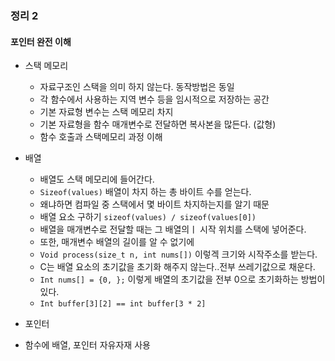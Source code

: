 ### 정리 2

#### 포인터 완전 이해
- 스택 메모리
  - 자료구조인 스택을 의미 하지 않는다. 동작방법은 동일
  - 각 함수에서 사용하는 지역 변수 등을 임시적으로 저장하는 공간
  - 기본 자료형 변수는 스택 메모리 차지
  - 기본 자료형을 함수 매개변수로 전달하면 복사본을 많든다. (값형)
  - 함수 호출과 스택메모리 과정 이해

- 배열
  - 배열도 스택 메모리에 들어간다.
  - `Sizeof(values)` 배열이 차지 하는 총 바이트 수를 얻는다.
  - 왜냐하면 컴파일 중 스택에서 몇 바이트 차지하는지를 알기 때문
  - 배열 요소 구하기 `sizeof(values) / sizeof(values[0])`
  - 배열을 매개변수로 전달할 때는 그 배열의ㅣ 시작 위치를 스택에 넣어준다.
  - 또한, 매개변수 배열의 길이를 알 수 없기에 
  - `Void process(size_t n, int nums[])` 이렇겍 크기와 시작주소를 받는다.
  - C는 배열 요소의 초기값을 초기화 해주지 않는다..전부 쓰레기값으로 채운다.
  - `Int nums[] = {0, };` 이렇게 배열의 초기값을 전부 0으로 초기화하는 방법이 있다.
  - `Int buffer[3][2] == int buffer[3 * 2]`





- 포인터




- 함수에 배열, 포인터 자유자재 사용
